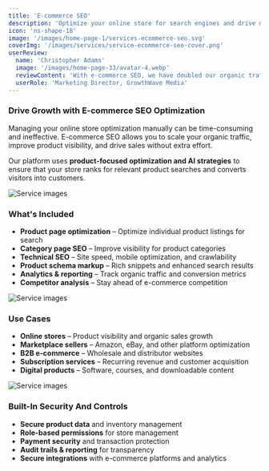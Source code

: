 ```yaml
---
title: 'E-commerce SEO'
description: 'Optimize your online store for search engines and drive more organic traffic and sales with specialized e-commerce SEO.'
icon: 'ns-shape-18'
image: '/images/home-page-1/services-ecommerce-seo.svg'
coverImg: '/images/services/service-ecommerce-seo-cover.png'
userReview:
  name: 'Christopher Adams'
  image: '/images/home-page-33/avatar-4.webp'
  reviewContent: 'With e-commerce SEO, we have doubled our organic traffic while cutting customer acquisition costs in half. It has become a vital part of our growth strategy.'
  userRole: 'Marketing Director, GrowthWave Media'
---
```


### Drive Growth with E-commerce SEO Optimization

Managing your online store optimization manually can be time-consuming and ineffective. E-commerce SEO allows you to scale your organic traffic, improve product visibility, and drive sales without extra effort.

Our platform uses **product-focused optimization and AI strategies** to ensure that your store ranks for relevant product searches and converts visitors into customers.

![Service images](/images/services/service-details-1.png)

### What's Included

- **Product page optimization** – Optimize individual product listings for search
- **Category page SEO** – Improve visibility for product categories
- **Technical SEO** – Site speed, mobile optimization, and crawlability
- **Product schema markup** – Rich snippets and enhanced search results
- **Analytics & reporting** – Track organic traffic and conversion metrics
- **Competitor analysis** – Stay ahead of e-commerce competition

![Service images](/images/services/service-details-2.png)

### Use Cases

- **Online stores** – Product visibility and organic sales growth
- **Marketplace sellers** – Amazon, eBay, and other platform optimization
- **B2B e-commerce** – Wholesale and distributor websites
- **Subscription services** – Recurring revenue and customer acquisition
- **Digital products** – Software, courses, and downloadable content

![Service images](/images/services/service-details-3.jpg)

### Built-In Security And Controls

- **Secure product data** and inventory management
- **Role-based permissions** for store management
- **Payment security** and transaction protection
- **Audit trails & reporting** for transparency
- **Secure integrations** with e-commerce platforms and analytics
